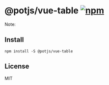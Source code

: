 # @potjs/vue-table [![npm](https://img.shields.io/npm/v/@potjs/vue-table.svg)](https://npmjs.com/package/@potjs/vue-table)

Note:

## Install
```shell
npm install -S @potjs/vue-table
```


## License

MIT
